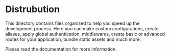 # Distrubution
This directory contains files organized to help you speed up the development process. Here you can make custom configurations, create aliases, apply global authentication, middlewares, create basic or advanced routes for your application, bundle static assets and much more.

Please read the documentation for more information.

